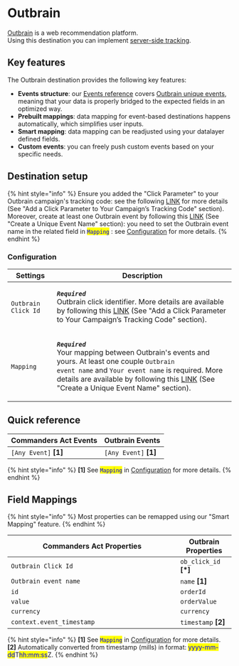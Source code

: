# Outbrain

[Outbrain](https://www.outbrain.com/) is a web recommendation platform.\
Using this destination you can implement [server-side tracking](https://www.outbrain.com/help/advertisers/server2server-integrations/).

## Key features

The Outbrain destination provides the following key features:

* **Events structure**: our [Events reference](https://community.commandersact.com/platform-x/developers/tracking/events-reference) covers [Outbrain unique events](https://www.outbrain.com/help/advertisers/server2server-integrations/), meaning that your data is properly bridged to the expected fields in an optimized way.
* **Prebuilt mappings**: data mapping for event-based destinations happens automatically, which simplifies user inputs.
* **Smart mapping**: data mapping can be readjusted using your datalayer defined fields.
* **Custom events**: you can freely push custom events based on your specific needs.

## Destination setup

{% hint style="info" %}
Ensure you added the "Click Parameter" to your Outbrain campaign's tracking code: see the following [LINK](https://www.outbrain.com/help/advertisers/server2server-integrations/) for more details (See "Add a Click Parameter to Your Campaign’s Tracking Code" section). Moreover, create at least one Outbrain event by following this [LINK](https://www.outbrain.com/help/advertisers/server2server-integrations/) (See "Create a Unique Event Name" section): you need to set the Outbrain event name in the related field in <mark style="color:blue;">`Mapping`</mark> : see [Configuration](outbrain.md#configuration) for more details.
{% endhint %}

### Configuration

| Settings            | Description                                                                                                                                                                                                                                                                                                                                                                                       |
| ------------------- | ------------------------------------------------------------------------------------------------------------------------------------------------------------------------------------------------------------------------------------------------------------------------------------------------------------------------------------------------------------------------------------------------- |
| `Outbrain Click Id` | <p><em><strong><code>Required</code></strong></em> <br>Outbrain click identifier. More details are available by following this <a href="https://www.outbrain.com/help/advertisers/server2server-integrations/">LINK</a> (See "Add a Click Parameter to Your Campaign’s Tracking Code" section).</p>                                                                                               |
| `Mapping`           | <p><em><strong><code>Required</code></strong></em> <br>Your mapping between Outbrain's events and yours. At least one couple <code>Outbrain event name</code> and <code>Your event name</code> is required. More details are available by following this <a href="https://www.outbrain.com/help/advertisers/server2server-integrations/">LINK</a> (See "Create a Unique Event Name" section).</p> |

## Quick reference

| Commanders Act Events  | Outbrain Events        |
| ---------------------- | ---------------------- |
| `[Any Event]` **\[1]** | `[Any Event]` **\[1]** |

{% hint style="info" %}
**\[1]** See <mark style="color:blue;">`Mapping`</mark> in [Configuration](outbrain.md#configuration) for more details.
{% endhint %}

## Field Mappings

{% hint style="info" %}
Most properties can be remapped using our "Smart Mapping" feature.
{% endhint %}

<table><thead><tr><th width="364.6685580062746">Commanders Act Properties</th><th>Outbrain Properties</th></tr></thead><tbody><tr><td><code>Outbrain Click Id</code></td><td><code>ob_click_id</code> <strong>[*]</strong></td></tr><tr><td><code>Outbrain event name</code></td><td><code>name</code> <strong>[1]</strong></td></tr><tr><td><code>id</code></td><td><code>orderId</code></td></tr><tr><td><code>value</code></td><td><code>orderValue</code></td></tr><tr><td><code>currency</code></td><td><code>currency</code></td></tr><tr><td><code>context.event_timestamp</code></td><td><code>timestamp</code> <strong>[2]</strong></td></tr></tbody></table>

{% hint style="info" %}
**\[1]** See <mark style="color:blue;">`Mapping`</mark> in [Configuration](outbrain.md#configuration) for more details.\
**\[2]** Automatically converted from timestamp (mills) in format: <mark style="color:blue;">yyyy-mm-dd</mark>T<mark style="color:blue;">hh:mm:ss</mark>Z.
{% endhint %}
